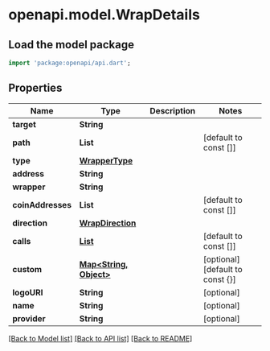 # openapi.model.WrapDetails

## Load the model package
```dart
import 'package:openapi/api.dart';
```

## Properties
Name | Type | Description | Notes
------------ | ------------- | ------------- | -------------
**target** | **String** |  | 
**path** | **List<String>** |  | [default to const []]
**type** | [**WrapperType**](WrapperType.md) |  | 
**address** | **String** |  | 
**wrapper** | **String** |  | 
**coinAddresses** | **List<String>** |  | [default to const []]
**direction** | [**WrapDirection**](WrapDirection.md) |  | 
**calls** | [**List<ChainCall>**](ChainCall.md) |  | [default to const []]
**custom** | [**Map<String, Object>**](Object.md) |  | [optional] [default to const {}]
**logoURI** | **String** |  | [optional] 
**name** | **String** |  | [optional] 
**provider** | **String** |  | [optional] 

[[Back to Model list]](../README.md#documentation-for-models) [[Back to API list]](../README.md#documentation-for-api-endpoints) [[Back to README]](../README.md)


